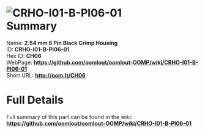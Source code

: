 
![CRHO-I01-B-PI06-01](https://github.com/oomlout/oomlout-OOMP/blob/master/parts/CRHO-I01-B-PI06-01/CRHO-I01-B-PI06-01_420.jpg)   
Summary
=================
  
Name: __2.54 mm 6 Pin Black Crimp Housing__    
ID: __CRHO-I01-B-PI06-01__   
Hex ID: __CH06__   
WebPage: __https://github.com/oomlout/oomlout-OOMP/wiki/CRHO-I01-B-PI06-01__   
Short URL: __http://oom.lt/CH06__   

Full Details
==========================
Full summary of this part can be found in the wiki:   
__https://github.com/oomlout/oomlout-OOMP/wiki/CRHO-I01-B-PI06-01__    

